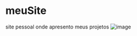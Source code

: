 # meuSite
 site pessoal onde apresento meus projetos
![image](https://user-images.githubusercontent.com/58758617/142707296-a863456c-7c90-4ed9-b719-129a2ee71392.png)
